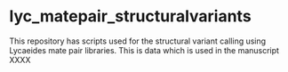 # lyc_matepair_structuralvariants
This repository has scripts used for the structural variant calling using Lycaeides mate pair libraries. This is data which is used in the manuscript  XXXX
